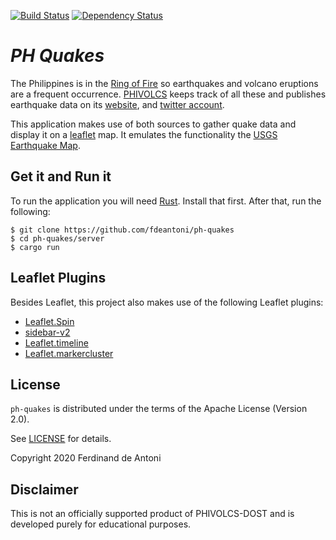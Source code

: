 [![Build Status](https://travis-ci.com/fdeantoni/ph-quakes.svg?branch=master)](https://travis-ci.com/fdeantoni/ph-quakes)
[![Dependency Status](https://deps.rs/repo/github/fdeantoni/ph-quakes/status.svg)](https://deps.rs/repo/github/fdeantoni/ph-quakes)

# *PH Quakes* #

The Philippines is in the [Ring of Fire](https://en.wikipedia.org/wiki/Ring_of_Fire) so earthquakes and
volcano eruptions are a frequent occurrence. [PHIVOLCS](https://en.wikipedia.org/wiki/Philippine_Institute_of_Volcanology_and_Seismology) keeps
track of all these and publishes earthquake data on its [website](https://www.phivolcs.dost.gov.ph/index.php/earthquake/earthquake-information3), 
and [twitter account](https://twitter.com/phivolcs_dost).

This application makes use of both sources to gather quake data and display it on a [leaflet](https://leafletjs.com/) 
map. It emulates the functionality the [USGS Earthquake Map](https://earthquake.usgs.gov/earthquakes/map//). 

## Get it and Run it ##

To run the application you will need [Rust](https://www.rust-lang.org/). Install that first. After that, run
the following:

    $ git clone https://github.com/fdeantoni/ph-quakes
    $ cd ph-quakes/server
    $ cargo run 

## Leaflet Plugins ##

Besides Leaflet, this project also makes use of the following Leaflet plugins:
 * [Leaflet.Spin](https://github.com/makinacorpus/Leaflet.Spin)
 * [sidebar-v2](https://github.com/Turbo87/sidebar-v2)
 * [Leaflet.timeline](https://github.com/skeate/Leaflet.timeline)
 * [Leaflet.markercluster](https://github.com/Leaflet/Leaflet.markercluster)

## License ##

`ph-quakes` is distributed under the terms of the Apache License (Version 2.0).

See [LICENSE](LICENSE) for details.

Copyright 2020 Ferdinand de Antoni

## Disclaimer ##

This is not an officially supported product of PHIVOLCS-DOST and is developed purely for educational purposes.